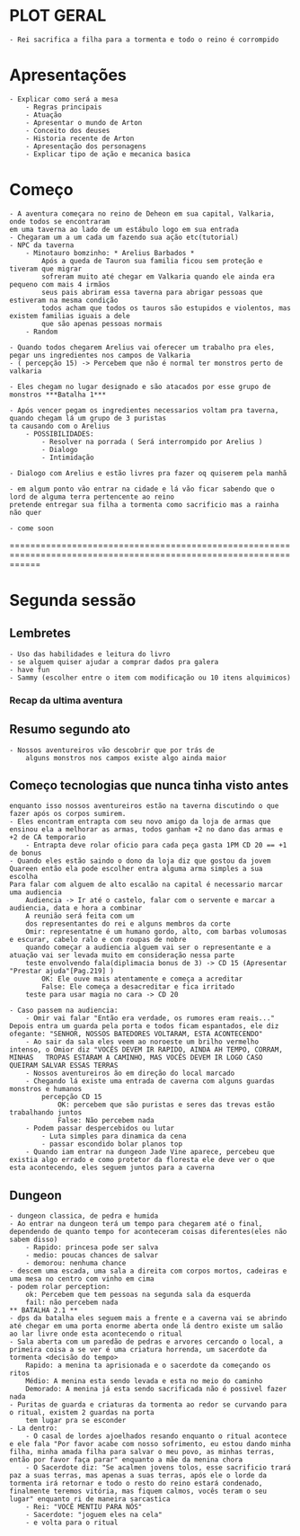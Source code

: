 # PLOT GERAL
    - Rei sacrifica a filha para a tormenta e todo o reino é corrompido

# Apresentações
    - Explicar como será a mesa 
        - Regras principais
        - Atuação
        - Apresentar o mundo de Arton
        - Conceito dos deuses
        - Historia recente de Arton
        - Apresentação dos personagens
        - Explicar tipo de ação e mecanica basica

# Começo
    - A aventura começara no reino de Deheon em sua capital, Valkaria, onde todos se encontraram 
    em uma taverna ao lado de um estábulo logo em sua entrada
    - Chegaram um a um cada um fazendo sua ação etc(tutorial)
    - NPC da taverna
        - Minotauro bomzinho: * Arelius Barbados *
            Após a queda de Tauron sua familia ficou sem proteção e tiveram que migrar
            sofreram muito até chegar em Valkaria quando ele ainda era pequeno com mais 4 irmãos
            seus pais abriram essa taverna para abrigar pessoas que estiveram na mesma condição
            todos acham que todos os tauros são estupidos e violentos, mas existem familias iguais a dele
            que são apenas pessoas normais
        - Random

    - Quando todos chegarem Arelius vai oferecer um trabalho pra eles, 
    pegar uns ingredientes nos campos de Valkaria
    - ( percepção 15) -> Percebem que não é normal ter monstros perto de valkaria
    
    - Eles chegam no lugar designado e são atacados por esse grupo de monstros ***Batalha 1***

    - Após vencer pegam os ingredientes necessarios voltam pra taverna, quando chegam lá um grupo de 3 puristas
    ta causando com o Arelius
        - POSSIBILIDADES:
            - Resolver na porrada ( Será interrompido por Arelius )
            - Dialogo
            - Intimidação

    - Dialogo com Arelius e estão livres pra fazer oq quiserem pela manhã
    
    - em algum ponto vão entrar na cidade e lá vão ficar sabendo que o lord de alguma terra pertencente ao reino 
    pretende entregar sua filha a tormenta como sacrificio mas a rainha não quer

    - come soon
==================================================================================================================

# Segunda sessão 

## Lembretes
    - Uso das habilidades e leitura do livro
    - se alguem quiser ajudar a comprar dados pra galera
    - have fun
    - Sammy (escolher entre o item com modificação ou 10 itens alquimicos)

### Recap da ultima aventura

## Resumo segundo ato
    - Nossos aventureiros vão descobrir que por trás de 
        alguns monstros nos campos existe algo ainda maior

## Começo   tecnologias que nunca tinha visto antes
    enquanto isso nossos aventureiros estão na taverna discutindo o que fazer após os corpos sumirem. 
    - Eles encontram entrapta com seu novo amigo da loja de armas que ensinou ela a melhorar as armas, todos ganham +2 no dano das armas e +2 de CA temporario
        - Entrapta deve rolar oficio para cada peça gasta 1PM CD 20 == +1 de bonus
    - Quando eles estão saindo o dono da loja diz que gostou da jovem Quareen então ela pode escolher entra alguma arma simples a sua escolha
    Para falar com alguem de alto escalão na capital é necessario marcar uma audiencia
        Audiencia -> Ir até o castelo, falar com o servente e marcar a audiencia, data e hora a combinar
        A reunião será feita com um 
        dos representantes do rei e alguns membros da corte
        Omir: representatne é um humano gordo, alto, com barbas volumosas e escurar, cabelo ralo e com roupas de nobre
        quando começar a audiencia alguem vai ser o representante e a atuação vai ser levada muito em consideração nessa parte
        teste envolvendo fala(diplimacia bonus de 3) -> CD 15 (Apresentar "Prestar ajuda"[Pag.219] )
            OK: Ele ouve mais atentamente e começa a acreditar 
            False: Ele começa a desacreditar e fica irritado
        teste para usar magia no cara -> CD 20 

    - Caso passem na audiencia:
        - Omir vai falar "Então era verdade, os rumores eram reais..." Depois entra um guarda pela porta e todos ficam espantados, ele diz ofegante: "SENHOR, NOSSOS BATEDORES VOLTARAM, ESTA ACONTECENDO"
        - Ao sair da sala eles veem ao noroeste um brilho vermelho intenso, o Omior diz "VOCÊS DEVEM IR RAPIDO, AINDA AH TEMPO, CORRAM, MINHAS   TROPAS ESTARAM A CAMINHO, MAS VOCÊS DEVEM IR LOGO CASO QUEIRAM SALVAR ESSAS TERRAS
        - Nossos aventureiros ão em direção do local marcado
        - Chegando lá existe uma entrada de caverna com alguns guardas monstros e humanos
            percepção CD 15
                OK: percebem que são puristas e seres das trevas estão trabalhando juntos
                False: Não percebem nada
        - Podem passar despercebidos ou lutar
            - Luta simples para dinamica da cena
            - passar escondido bolar planos top
        - Quando iam entrar na dungeon Jade Vine aparece, percebeu que existia algo errado e como protetor da floresta ele deve ver o que esta acontecendo, eles seguem juntos para a caverna


## Dungeon
    - dungeon classica, de pedra e humida
    - Ao entrar na dungeon terá um tempo para chegarem até o final, dependendo de quanto tempo for aconteceram coisas diferentes(eles não sabem disso)
        - Rapido: princesa pode ser salva 
        - medio: poucas chances de salvar
        - demorou: nenhuma chance
    - descem uma escada, uma sala a direita com corpos mortos, cadeiras e uma mesa no centro com vinho em cima
    - podem rolar perception:
        ok: Percebem que tem pessoas na segunda sala da esquerda
        fail: não percebem nada
    ** BATALHA 2.1 **
    - dps da batalha eles seguem mais a frente e a caverna vai se abrindo até chegar em uma porta enorme aberta onde lá dentro existe um salão ao lar livre onde esta acontecendo o ritual
    - Sala aberta com um paredão de pedras e arvores cercando o local, a primeira coisa a se ver é uma criatura horrenda, um sacerdote da tormenta <decisão do tempo>
        Rapido: a menina ta aprisionada e o sacerdote da começando os ritos
        Médio: A menina esta sendo levada e esta no meio do caminho
        Demorado: A menina já esta sendo sacrificada não é possivel fazer nada
    - Puritas de guarda e criaturas da tormenta ao redor se curvando para o ritual, existem 2 guardas na porta
        tem lugar pra se esconder
    - La dentro:
        - O casal de lordes ajoelhados resando enquanto o ritual acontece e ele fala "Por favor acabe com nosso sofrimento, eu estou dando minha filha, minha amada filha para salvar o meu povo, as minhas terras, então por favor faça parar" enquanto a mãe da menina chora
        - O Sacerdote diz: "Se acalmen jovens tolos, esse sacrificio trará paz a suas terras, mas apenas a suas terras, após ele o lorde da tormenta irá retornar e todo o resto do reino estará condenado, finalmente teremos vitória, mas fiquem calmos, vocês teram o seu lugar" enquanto ri de maneira sarcastica
        - Rei: "VOCÊ MENTIU PARA NÓS" 
        - Sacerdote: "joguem eles na cela" 
        - e volta para o ritual 